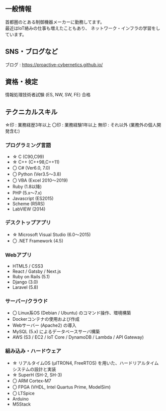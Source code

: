 ## 一般情報

首都圏のとある制御機器メーカーに勤務してます。  
最近はIoT絡みの仕事も増えたこともあり、
ネットワーク・インフラの学習をしています。

## SNS・ブログなど

ブログ : https://proactive-cybernetics.github.io/

## 資格・検定

情報処理技術者試験 (ES, NW, SW, FE) 合格

## テクニカルスキル

☆印 : 業務経歴3年以上
〇印 : 業務経験1年以上
無印 : それ以外 (業務外の個人開発含む)

### プログラミング言語

* ☆ C (C90,C99)
* ☆ C++ (C++98,C++11)
* 〇 C# (Ver6.0, 7.0)
* 〇 Python (Ver3.5～3.8)
* 〇 VBA (Excel 2010～2019)
* Ruby (1.8以降)
* PHP (5.x～7.x)
* Javascript (ES2015)
* Scheme (R5RS)
* LabVIEW (2014)

### デスクトップアプリ

* ☆ Microsoft Visual Studio (6.0～2015)
* 〇 .NET Framework (4.5)

### Webアプリ

* HTML5 / CSS3
* React / Gatsby / Next.js
* Ruby on Rails (5.1)
* Django (3.0)
* Laravel (5.8)

### サーバー/クラウド

* 〇 Linux系OS (Debian / Ubuntu) のコマンド操作、環境構築
* Dockerコンテナの使用および作成
* Webサーバー (Apache2) の導入
* MySQL (5.x) によるデータベースサーバ構築
* AWS (S3 / EC2 / IoT Core / DynamoDB / Lambda / API Gateway)

### 組み込み・ハードウェア

* ☆ リアルタイムOS (μITRON4, FreeRTOS) を用いた、ハードリアルタイムシステムの設計と実装
* ☆ SuperH (SH-2, SH-3)
* 〇 ARM Cortex-M7
* 〇 FPGA (VHDL, Intel Quartus Prime, ModelSim)
* 〇 LTSpice
* Arduino
* M5Stack
